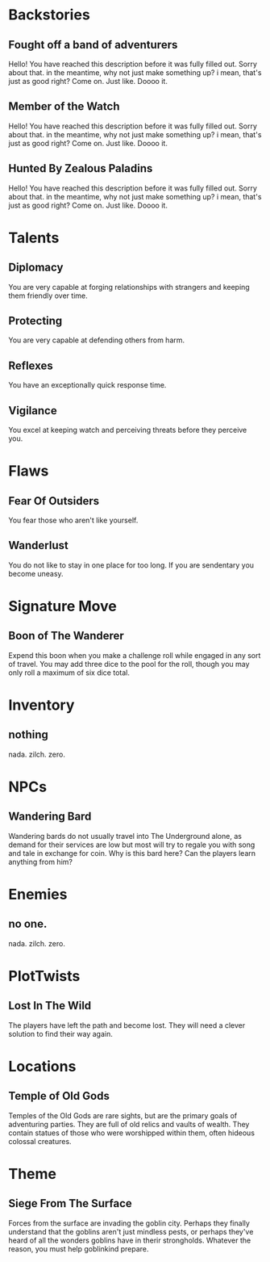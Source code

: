 # Backstories
## Fought off a band of adventurers
Hello! You have reached this description before it was fully filled out. Sorry about that. in the meantime, why not just make something up? i mean, that's just as good right? Come on. Just like. Doooo it.

## Member of the Watch
Hello! You have reached this description before it was fully filled out. Sorry about that. in the meantime, why not just make something up? i mean, that's just as good right? Come on. Just like. Doooo it.

## Hunted By Zealous Paladins
Hello! You have reached this description before it was fully filled out. Sorry about that. in the meantime, why not just make something up? i mean, that's just as good right? Come on. Just like. Doooo it.

# Talents
## Diplomacy
You are very capable at forging relationships with strangers and keeping them friendly over time.

## Protecting
You are very capable at defending others from harm.

## Reflexes
You have an exceptionally quick response time.

## Vigilance
You excel at keeping watch and perceiving threats before they perceive you.

# Flaws
## Fear Of Outsiders
You fear those who aren't like yourself.

## Wanderlust
You do not like to stay in one place for too long.  If you are sendentary you become uneasy.

# Signature Move
## Boon of The Wanderer
Expend this boon when you make a challenge roll while engaged in any sort of travel. You may add three dice to the pool for the roll, though you may only roll a maximum of six dice total.

# Inventory
## nothing
nada. zilch. zero.

# NPCs
## Wandering Bard
Wandering bards do not usually travel into The Underground alone, as demand for their services are low but most will try to regale you with song and tale in exchange for coin.  Why is this bard here? Can the players learn anything from him?

# Enemies
## no one.
nada. zilch. zero.

# PlotTwists
## Lost In The Wild
The players have left the path and become lost.  They will need a clever solution to find their way again.

# Locations
## Temple of Old Gods
Temples of the Old Gods are rare sights, but are the primary goals of adventuring parties.  They are full of old relics and vaults of wealth.  They contain statues of those who were worshipped within them, often hideous colossal creatures.

# Theme
## Siege From The Surface
Forces from the surface are invading the goblin city.  Perhaps they finally understand that the goblins aren't just mindless pests, or perhaps they've heard of all the wonders goblins have in therir strongholds.  Whatever the reason, you must help goblinkind prepare.

